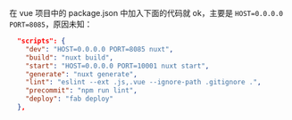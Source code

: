 在 vue 项目中的 package.json 中加入下面的代码就 ok，主要是 `HOST=0.0.0.0 PORT=8085`，原因未知：

```json
  "scripts": {
    "dev": "HOST=0.0.0.0 PORT=8085 nuxt",
    "build": "nuxt build",
    "start": "HOST=0.0.0.0 PORT=10001 nuxt start",
    "generate": "nuxt generate",
    "lint": "eslint --ext .js,.vue --ignore-path .gitignore .",
    "precommit": "npm run lint",
    "deploy": "fab deploy"
  },
```
